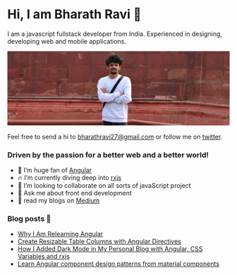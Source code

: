 # Hi, I am Bharath Ravi 🌟

I am a javascript fullstack developer from India. Experienced in designing, developing web and mobile applications.

<img src="https://raw.githubusercontent.com/BharathRavi27/BharathRavi27/master/bharath.jpeg" alt="banner of bharath ravi, frontend developer">

Feel free to send a hi to <bharathravi27@gmail.com> or follow me on [twitter](https://twitter.com/_bharath_ravi).

### Driven by the passion for a better web and a better world!

- 🔭 I’m huge fan of [Angular](https://angular.io)
- 🔥 I’m currently diving deep into [rxjs](RxJSrxjs-dev.firebaseapp.com)
- 👯 I’m looking to collaborate on all sorts of javaScript project
- 💬 Ask me about front end development
- 📃 read my blogs on [Medium](https://medium.com/@bharathravi27)

### Blog posts 📕

<!-- BLOG-POST-LIST:START -->
- [Why I Am Relearning Angular](https://levelup.gitconnected.com/why-i-am-relearning-angular-5308555f4e8e?source=rss-d3cb98938cdc------2)
- [Create Resizable Table Columns with Angular Directives](https://levelup.gitconnected.com/create-resizable-table-columns-with-angular-directives-a9e0f5c1cbf7?source=rss-d3cb98938cdc------2)
- [How I Added Dark Mode in My Personal Blog with Angular, CSS Variables and rxjs](https://medium.com/@bharathravi27/how-i-added-dark-mode-in-my-personal-blog-with-angular-css-variables-and-rxjs-a62056c52e16?source=rss-d3cb98938cdc------2)
- [Learn Angular component design patterns from material components](https://levelup.gitconnected.com/learn-angular-component-design-patterns-from-material-components-58f8d072854a?source=rss-d3cb98938cdc------2)
<!-- BLOG-POST-LIST:END -->
